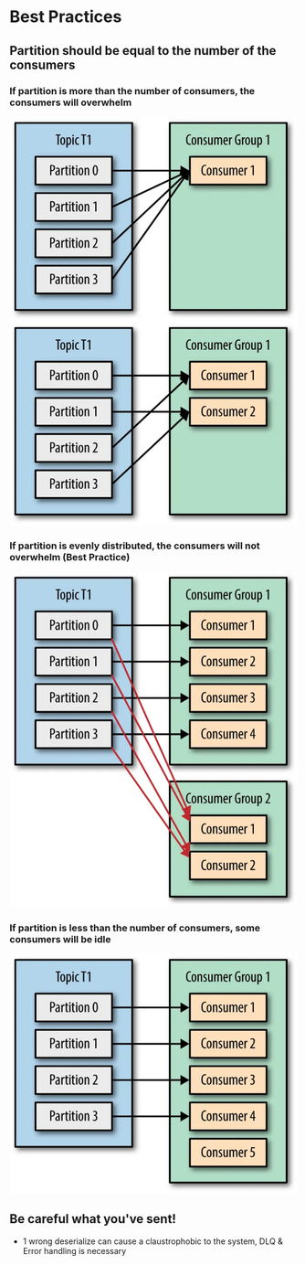 # Best Practices 

## Partition should be equal to the number of the consumers

### If partition is more than the number of consumers, the consumers will overwhelm
  ![consumer_group_1](consumer_group_1.png "Consumer Group 1")
  ![consumer_group_4](consumer_group_4.png "Consumer Group 4")
### If partition is evenly distributed, the consumers will not overwhelm (Best Practice)
  ![consumer_group_2](consumer_group_2.png "Consumer Group 2")
### If partition is less than the number of consumers, some consumers will be idle
  ![consumer_group_3](consumer_group_3.png "Consumer Group 3")

## Be careful what you've sent!
- 1 wrong deserialize can cause a claustrophobic to the system, DLQ & Error handling is necessary
